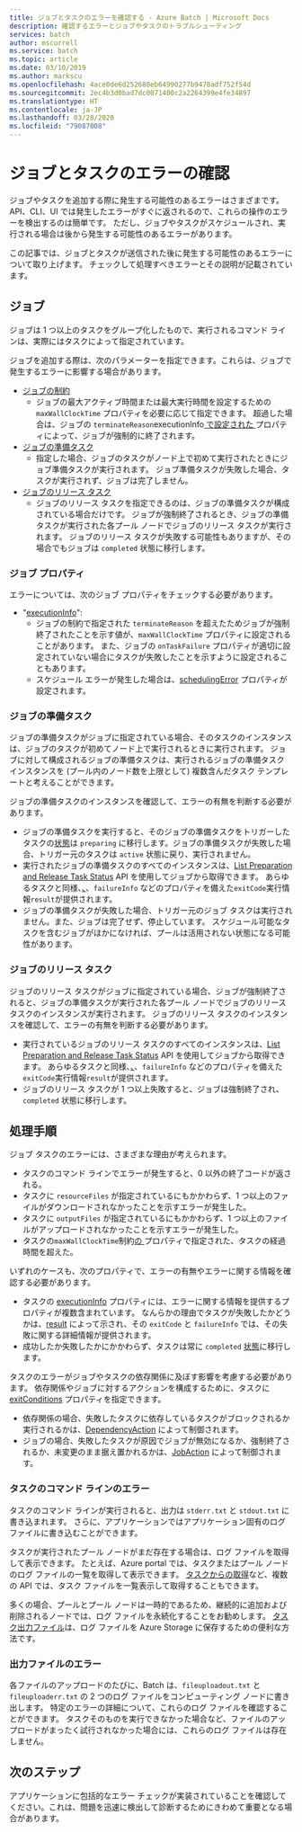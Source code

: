 ```yaml
---
title: ジョブとタスクのエラーを確認する - Azure Batch | Microsoft Docs
description: 確認するエラーとジョブやタスクのトラブルシューティング
services: batch
author: mscurrell
ms.service: batch
ms.topic: article
ms.date: 03/10/2019
ms.author: markscu
ms.openlocfilehash: 4ace0de6d252680eb64990277b9478adf752f54d
ms.sourcegitcommit: 2ec4b3d0bad7dc0071400c2a2264399e4fe34897
ms.translationtype: HT
ms.contentlocale: ja-JP
ms.lasthandoff: 03/28/2020
ms.locfileid: "79087008"
---
```

# <a name="job-and-task-error-checking"></a>ジョブとタスクのエラーの確認

ジョブやタスクを追加する際に発生する可能性のあるエラーはさまざまです。 API、CLI、UI では発生したエラーがすぐに返されるので、これらの操作のエラーを検出するのは簡単です。  ただし、ジョブやタスクがスケジュールされ、実行される場合は後から発生する可能性のあるエラーがあります。

この記事では、ジョブとタスクが送信された後に発生する可能性のあるエラーについて取り上げます。 チェックして処理すべきエラーとその説明が記載されています。

## <a name="jobs"></a>ジョブ

ジョブは 1 つ以上のタスクをグループ化したもので、実行されるコマンド ラインは、実際にはタスクによって指定されています。

ジョブを追加する際は、次のパラメーターを指定できます。これらは、ジョブで発生するエラーに影響する場合があります。

- [ジョブの制約](https://docs.microsoft.com/rest/api/batchservice/job/add#jobconstraints)
  - ジョブの最大アクティブ時間または最大実行時間を設定するための `maxWallClockTime` プロパティを必要に応じて指定できます。 超過した場合は、ジョブの `terminateReason`executionInfo[ で設定された ](https://docs.microsoft.com/rest/api/batchservice/job/get#cloudjob) プロパティによって、ジョブが強制的に終了されます。
- [ジョブの準備タスク](https://docs.microsoft.com/rest/api/batchservice/job/add#jobpreparationtask)
  - 指定した場合、ジョブのタスクがノード上で初めて実行されたときにジョブ準備タスクが実行されます。 ジョブ準備タスクが失敗した場合、タスクが実行されず、ジョブは完了しません。
- [ジョブのリリース タスク](https://docs.microsoft.com/rest/api/batchservice/job/add#jobreleasetask)
  - ジョブのリリース タスクを指定できるのは、ジョブの準備タスクが構成されている場合だけです。 ジョブが強制終了されるとき、ジョブの準備タスクが実行された各プール ノードでジョブのリリース タスクが実行されます。 ジョブのリリース タスクが失敗する可能性もありますが、その場合でもジョブは `completed` 状態に移行します。

### <a name="job-properties"></a>ジョブ プロパティ

エラーについては、次のジョブ プロパティをチェックする必要があります。

- "[executionInfo](https://docs.microsoft.com/rest/api/batchservice/job/get#jobexecutioninformation)":
  - ジョブの制約で指定された `terminateReason` を超えたためジョブが強制終了されたことを示す値が、`maxWallClockTime` プロパティに設定されることがあります。 また、ジョブの `onTaskFailure` プロパティが適切に設定されていない場合にタスクが失敗したことを示すように設定されることもあります。
  - スケジュール エラーが発生した場合は、[schedulingError](https://docs.microsoft.com/rest/api/batchservice/job/get#jobschedulingerror) プロパティが設定されます。
 
### <a name="job-preparation-tasks"></a>ジョブの準備タスク

ジョブの準備タスクがジョブに指定されている場合、そのタスクのインスタンスは、ジョブのタスクが初めてノード上で実行されるときに実行されます。 ジョブに対して構成されるジョブの準備タスクは、実行されるジョブの準備タスク インスタンスを (プール内のノード数を上限として) 複数含んだタスク テンプレートと考えることができます。

ジョブの準備タスクのインスタンスを確認して、エラーの有無を判断する必要があります。
- ジョブの準備タスクを実行すると、そのジョブの準備タスクをトリガーしたタスクの[状態](https://docs.microsoft.com/rest/api/batchservice/task/get#taskstate)は `preparing` に移行します。ジョブの準備タスクが失敗した場合、トリガー元のタスクは `active` 状態に戻り、実行されません。  
- 実行されたジョブの準備タスクのすべてのインスタンスは、[List Preparation and Release Task Status](https://docs.microsoft.com/rest/api/batchservice/job/listpreparationandreleasetaskstatus) API を使用してジョブから取得できます。 あらゆるタスクと同様、[、](https://docs.microsoft.com/rest/api/batchservice/job/listpreparationandreleasetaskstatus#jobpreparationandreleasetaskexecutioninformation)、`failureInfo` などのプロパティを備えた`exitCode`実行情報`result`が提供されます。
- ジョブの準備タスクが失敗した場合、トリガー元のジョブ タスクは実行されません。また、ジョブは完了せず、停止しています。 スケジュール可能なタスクを含むジョブがほかになければ、プールは活用されない状態になる可能性があります。

### <a name="job-release-tasks"></a>ジョブのリリース タスク

ジョブのリリース タスクがジョブに指定されている場合、ジョブが強制終了されると、ジョブの準備タスクが実行された各プール ノードでジョブのリリース タスクのインスタンスが実行されます。  ジョブのリリース タスクのインスタンスを確認して、エラーの有無を判断する必要があります。
- 実行されているジョブのリリース タスクのすべてのインスタンスは、[List Preparation and Release Task Status](https://docs.microsoft.com/rest/api/batchservice/job/listpreparationandreleasetaskstatus) API を使用してジョブから取得できます。 あらゆるタスクと同様、[、](https://docs.microsoft.com/rest/api/batchservice/job/listpreparationandreleasetaskstatus#jobpreparationandreleasetaskexecutioninformation)、`failureInfo` などのプロパティを備えた`exitCode`実行情報`result`が提供されます。
- ジョブのリリース タスクが 1 つ以上失敗すると、ジョブは強制終了され、`completed` 状態に移行します。

## <a name="tasks"></a>処理手順

ジョブ タスクのエラーには、さまざまな理由が考えられます。

- タスクのコマンド ラインでエラーが発生すると、0 以外の終了コードが返される。
- タスクに `resourceFiles` が指定されているにもかかわらず、1 つ以上のファイルがダウンロードされなかったことを示すエラーが発生した。
- タスクに `outputFiles` が指定されているにもかかわらず、1 つ以上のファイルがアップロードされなかったことを示すエラーが発生した。
- タスクの`maxWallClockTime`制約[の ](https://docs.microsoft.com/rest/api/batchservice/task/add#taskconstraints) プロパティで指定された、タスクの経過時間を超えた。

いずれのケースも、次のプロパティで、エラーの有無やエラーに関する情報を確認する必要があります。
- タスクの [executionInfo](https://docs.microsoft.com/rest/api/batchservice/task/get#taskexecutioninformation) プロパティには、エラーに関する情報を提供するプロパティが複数含まれています。 なんらかの理由でタスクが失敗したかどうかは、[result](https://docs.microsoft.com/rest/api/batchservice/task/get#taskexecutionresult) によって示され、その `exitCode` と `failureInfo` では、その失敗に関する詳細情報が提供されます。
- 成功したか失敗したかにかかわらず、タスクは常に `completed` [状態](https://docs.microsoft.com/rest/api/batchservice/task/get#taskstate)に移行します。

タスクのエラーがジョブやタスクの依存関係に及ぼす影響を考慮する必要があります。  依存関係やジョブに対するアクションを構成するために、タスクに [exitConditions](https://docs.microsoft.com/rest/api/batchservice/task/add#exitconditions) プロパティを指定できます。
- 依存関係の場合、失敗したタスクに依存しているタスクがブロックされるか実行されるかは、[DependencyAction](https://docs.microsoft.com/rest/api/batchservice/task/add#dependencyaction) によって制御されます。
- ジョブの場合、失敗したタスクが原因でジョブが無効になるか、強制終了されるか、未変更のまま据え置かれるかは、[JobAction](https://docs.microsoft.com/rest/api/batchservice/task/add#jobaction) によって制御されます。

### <a name="task-command-line-failures"></a>タスクのコマンド ラインのエラー

タスクのコマンド ラインが実行されると、出力は `stderr.txt` と `stdout.txt` に書き込まれます。 さらに、アプリケーションではアプリケーション固有のログ ファイルに書き込むことができます。

タスクが実行されたプール ノードがまだ存在する場合は、ログ ファイルを取得して表示できます。 たとえば、Azure portal では、タスクまたはプール ノードのログ ファイルの一覧を取得して表示できます。 [タスクからの取得](https://docs.microsoft.com/rest/api/batchservice/file/getfromtask)など、複数の API では、タスク ファイルを一覧表示して取得することもできます。

多くの場合、プールとプール ノードは一時的であるため、継続的に追加および削除されるノードでは、ログ ファイルを永続化することをお勧めします。 [タスク出力ファイル](https://docs.microsoft.com/azure/batch/batch-task-output-files)は、ログ ファイルを Azure Storage に保存するための便利な方法です。

### <a name="output-file-failures"></a>出力ファイルのエラー
各ファイルのアップロードのたびに、Batch は、`fileuploadout.txt` と `fileuploaderr.txt` の 2 つのログ ファイルをコンピューティング ノードに書き出します。 特定のエラーの詳細について、これらのログ ファイルを確認することができます。 タスクそのものを実行できなかった場合など、ファイルのアップロードがまったく試行されなかった場合には、これらのログ ファイルは存在しません。  

## <a name="next-steps"></a>次のステップ

アプリケーションに包括的なエラー チェックが実装されていることを確認してください。これは、問題を迅速に検出して診断するためにきわめて重要となる場合があります。
